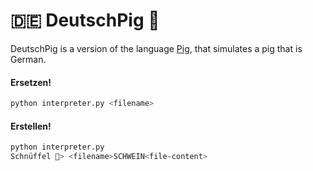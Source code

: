# 🇩🇪 DeutschPig 🐷
DeutschPig is a version of the language [Pig](https://esolangs.org/wiki/Pig), that simulates a pig that is German.

#### Ersetzen!

```sh
python interpreter.py <filename>
```

#### Erstellen!
```sh
python interpreter.py 
Schnüffel 🐽> <filename>SCHWEIN<file-content>
```